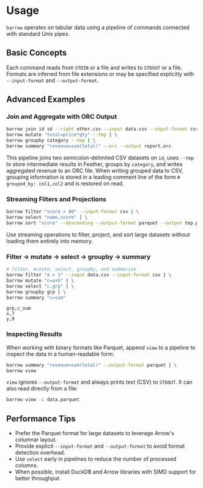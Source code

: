 # Usage

`barrow` operates on tabular data using a pipeline of commands connected with standard Unix pipes.

## Basic Concepts
Each command reads from `STDIN` or a file and writes to `STDOUT` or a file. Formats are inferred from file extensions or may be specified explicitly with `--input-format` and `--output-format`.

## Advanced Examples
### Join and Aggregate with ORC Output
```bash
barrow join id id --right other.csv --input data.csv --input-format csv --right-format csv --delimiter ';' | \
barrow mutate "total=price*qty" --tmp | \
barrow groupby category --tmp | \
barrow summary "revenue=sum(total)" --orc --output report.orc
```
This pipeline joins two semicolon-delimited CSV datasets on `id`, uses `--tmp` to store intermediate results in Feather, groups by `category`, and writes aggregated revenue to an ORC file.
When writing grouped data to CSV, grouping information is stored in a leading
comment line of the form `# grouped_by: col1,col2` and is restored on read.

### Streaming Filters and Projections
```bash
barrow filter "score > 80" --input-format csv | \
barrow select "name,score" | \
barrow sort "score" --descending --output-format parquet --output top.parquet
```
Use streaming operations to filter, project, and sort large datasets without loading them entirely into memory.

### Filter → mutate → select → groupby → summary
```bash
# filter, mutate, select, groupby, and summarize
barrow filter "a > 1" --input data.csv --input-format csv | \
barrow mutate "c=a+b" | \
barrow select "c,grp" | \
barrow groupby grp | \
barrow summary "c=sum"
```

```csv
grp,c_sum
x,7
y,9
```

### Inspecting Results
When working with binary formats like Parquet, append `view` to a pipeline to
inspect the data in a human-readable form:

```bash
barrow summary "revenue=sum(total)" --output-format parquet | \
barrow view
```

`view` ignores `--output-format` and always prints text (CSV) to `STDOUT`. It
can also read directly from a file:

```bash
barrow view -i data.parquet
```

## Performance Tips
- Prefer the Parquet format for large datasets to leverage Arrow's columnar layout.
- Provide explicit `--input-format` and `--output-format` to avoid format detection overhead.
- Use `select` early in pipelines to reduce the number of processed columns.
- When possible, install DuckDB and Arrow libraries with SIMD support for better throughput.
